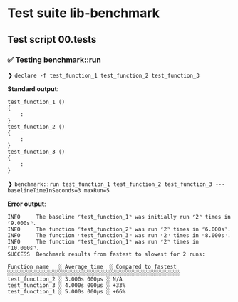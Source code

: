 # Test suite lib-benchmark

## Test script 00.tests

### ✅ Testing benchmark::run

❯ `declare -f test_function_1 test_function_2 test_function_3`

**Standard output**:

```text
test_function_1 () 
{ 
    :
}
test_function_2 () 
{ 
    :
}
test_function_3 () 
{ 
    :
}
```

❯ `benchmark::run test_function_1 test_function_2 test_function_3 --- baselineTimeInSeconds=3 maxRun=5`

**Error output**:

```text
INFO     The baseline ⌜test_function_1⌝ was initially run ⌜2⌝ times in ⌜9.000s⌝.
INFO     The function ⌜test_function_2⌝ was run ⌜2⌝ times in ⌜6.000s⌝.
INFO     The function ⌜test_function_3⌝ was run ⌜2⌝ times in ⌜8.000s⌝.
INFO     The function ⌜test_function_1⌝ was run ⌜2⌝ times in ⌜10.000s⌝.
SUCCESS  Benchmark results from fastest to slowest for 2 runs:

Function name   ░ Average time  ░ Compared to fastest
░░░░░░░░░░░░░░░░░░░░░░░░░░░░░░░░░░░░░░░░░░░░░░░░░░░░░░
test_function_2 ░ 3.000s 000µs ░ N/A
test_function_3 ░ 4.000s 000µs ░ +33%
test_function_1 ░ 5.000s 000µs ░ +66%

```

